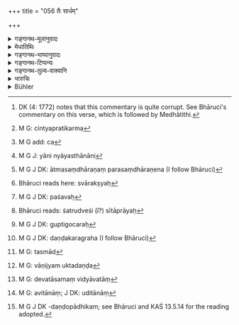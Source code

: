 +++
title = "056 तैः सार्धम्"

+++

<details><summary>गङ्गानथ-मूलानुवादः</summary>

With these he shall always discuss all ordinary business relating to peace and war, as also the ‘state’, the sources of revenue, the means of protection, and the consolidation of what has been acquired.—(56)
</details>

<details><summary>मेधातिथिः</summary>

**तैर्**[^७१] बुद्धिसचिवैर् मुख्यैश् चार्थाधिकारिभिः सह **सामान्यं** यन् नातिरहस्यं तच् **चिन्तयेत् संधिविग्रहम्**- "किं संधिः संप्रति युक्तो ऽथ विग्रहः," उभयत्र गुणदोषान् विचारयेत् । इदं कर्तव्यावधारणं तु स्वबुद्ध्या कुर्याद् यथास्य परप्रयोज्यता न भवति । 


[^७१]:
     DK (4: 1772) notes that this commentary is quite corrupt. See Bhāruci's commentary on this verse, which is followed by Medhātithi.

- इदं चापरं चिन्तयेत्, **स्थानम्** । तच् चतुर्विधम्- दण्डकोशपुरराष्ट्राणि । तत्र दण्डो हस्त्यश्वरथपदातयः । तेषां प्रतिकर्म पोषणरक्षणादि चिन्त्यम्[^७२] । न ह्य् असमाधानं प्रधानम्[^७३] । तथा कोशस्य हेमरूप्यबाहुल्यं प्रचुररूप्यता आयव्ययलक्षणं च । कोशस्य यानि यान्य् आयस्थानानि[^७४] तानि न व्ययितव्यानि न विलम्बनीयानि भृत्यानाम् । तथा राष्ट्रस्य देशपर्यायस्य स्वाजीव आत्मसंधारणः परसंधारणो[^७५] नदीवृक्षाः[^७६] पशव्यः[^७७] शत्रुद्वेषक्रान्तप्रायः[^७८] गुप्तगोचरः[^७९] पशुमान् अदेवमातृकः, आपदि च दण्डकरसह[^८०] इत्येवमादि । पुरस्य वक्ष्यति "तत् स्याद्[^८१] आयुधसंपन्नम्" (म्ध् ७.७५) इति । 


[^८१]:
     M G: tasmād


[^८०]:
     M G J DK: daṇḍakaragraha (I follow Bhāruci)


[^७९]:
     M G J DK: guptigocaraḥ


[^७८]:
     Bhāruci reads: śatrudveśi (ī?) sītāprāyaḥ


[^७७]:
     M G J DK: paśavaḥ


[^७६]:
     Bhāruci reads here: svārakṣyaḥ


[^७५]:
     M G J DK: ātmasaṃdhāraṇaṃ parasaṃdhāraṇena (I follow Bhāruci)


[^७४]:
     M G J: yāni nyāyasthānāni


[^७३]:
     M G add: ca


[^७२]:
     M G: cintyapratikarma

- <u>अथ वा</u> **स्थानं** स्वदेशाच् चाप्रच्यवनम् । एवं **समुदायो** ऽपि चिन्त्यः । तत्र कृषिर् व्रजगुलमस्थानानि वाणिज्यशुल्कदण्ड[^८२] इत्य् एवमादि । **गुप्तिं** स्वराष्ट्रगतां वक्ष्यति । **लब्धप्रशमनं** च देवताश्रमविद्यावतां[^८३] धार्मिकाणां च मानदानत्यागायोगः, उचितानां[^८४] चाभ्यनुज्ञानम् । सर्वबन्धनमोक्षः । अनुग्रहो दीनव्याधितानाम् । उत्सवानां चापूर्वाणां प्रवर्तनम्, प्रवृत्तानाम् अनुवृत्तिः । 


[^८४]:
     M G: avitānāṃ; J DK: uditānāṃ


[^८३]:
     M G: devatāsamaṃ vidyāvatāṃ


[^८२]:
     M G: vāṇijyam uktadaṇḍa

- यच् च कोशदण्डोपघातकम्[^८५] अधार्मिकचरित्रं तद् अपनीय धर्मव्यवहारान् स्थापयेत् । अधर्मचारित्रम् अकृतम् अन्यस्य कृतं वान्यैः प्रवर्तयेत् । न वा धर्मकृतं चान्यैर् निवर्तयेद् इति । 


[^८५]:
     M G J DK -daṇḍopādhikam; see Bhāruci and KAŚ 13.5.14 for the reading adopted.

- एवं **स्थाना**दीनि चिन्त्यानि ॥ ७.५६ ॥
</details>

<details><summary>गङ्गानथ-भाष्यानुवादः</summary>

With the aforesaid councillors and finance-ministers he shall discuss the ‘*ordinary business*’— what may not be of a very confidential nature—‘*relating to peace and war*’; he shall consider *peace and war*; he shall consider the pros and cons of both sides of the question as to whether on a certain occasion peace or war would be the right course to adopt. But the actual decision he should take himself; so that he may not appear to have been guided by other persons.

He should also discuss the ‘*state*’; this is fourfold, consisting of Army, Treasure, City and Kingdom. Of these the ‘*Army*’ consists in Elephants, Horses, Chariots and Footsoldiers; and he shall discuss such things relating to them as maintenance, protection, and the appointment of proper commanders as regards the *Treasury*, it should abound in gold and silver in large quantities, which should not be spent; the cardinal parts of the Treasury shall never be expended; nor should payments to servants be delayed;—as regards the *Kingdom*, which is the same as
*country*, it should be maintained intact against encroachment by
others, by the careful looking after of rivers and trees and cattle, the building of protective works against possible attacks by enemies; it should not be allowed to depend entirely on rain, and in times of distress special penalties and taxes shall be levied (?);—as regards the
*City*, the methods of guarding it are going to be described under 7.75.

Or, ‘*sthāna*’, ‘*state*’, may mean not deviating from its own position.

Similarly he shall also discuss the ‘*sources of revenue*’—such as agriculture, pastures, barriers, trade, fines and so forth.

‘*Means of protection*’,— of the king’s own kingdom, as going to be described later on.

‘*Consolidation of what has been acquired*’;—the honouring of learned and pious men and the continuance of bounties to them, the granting of fresh bounties; and the removal of all restraints; merciful treatment of the poor and the diseased; the instituting of fresh public sports and rejoicings and the continnance (continuance?) of those already in vogue. He shall put a stop to all abuses regarding the Treasury and judicial procedure, and introduce sounder methods of work. If there is some improper act done by others he shall stop it; but he shall not interfere with any righteons (righteous?) act that may be done by others.

In this manner ‘*State*’ and the rest shall be discussed.—(56).
</details>

<details><summary>गङ्गानथ-टिप्पन्यः</summary>

‘*Sthānam*’—‘Halting’ (Nandana).—Buhler misrepresents Medhātithi when he attributes to him the alternative explanation of *sthāna* as ‘loss of his Kingdom’, in reality Medhātithi says ‘stability of the Kingdom’ as rightly understood by Hopkins.

This verse is quoted in *Virāmitrodaya* (Rājanīti, p. 316), which adds the following notes:—*Taiḥ*, ‘with the said councillors,—*chintayet*, ‘the. King should deliberate,’—*sandhiḥ*, ‘alliances’—*vigrahaḥ*, ‘declaration of war’,—*sthānam*, ‘consisting of the four factors of the army, treasury, capital city and Kingdom’,—‘*samudayaḥ*,’ ‘agriculture, pastures, outposts, traders, cattle, customs, fines and so forth,’—*guptiḥ*, protection of his Kingdom,—*labdhapraśamanam*, ‘bestowing of honours and gifts upon temples, hermitages and learned men’;—the meaning of the phrase *sāmānyam sandhivigraham* is that he should discuss questions of peace and war in general, the detailed and specific details being discussed in connection with the ‘*ṣāḍguṇya*.’

It is quoted also in *Parāśaramādhava* (Ācāra, p. 405) and in
*Rājanītiratnākara*;—(p. 10b).
</details>

<details><summary>गङ्गानथ-तुल्य-वाक्यानि</summary>

*Yājñavalkya* (1-311).—‘With the ministers the king shall take counsel;
specially with the Brāhmaṇa.’

*Arthaśāstra* (p. 45).—‘The following are the qualities of the Chief
Minister: He should have been born and bred in the kingdom, of noble birth, having a large family, versed in the arts, with keen powers of perception, intelligent, possessed of a retentive memory, clever, eloquent, bold, quick-witted, endowed with courage and influence, capable of hard work, pure, sympathetic, firmly loyal, equipped with character, strength, health and patience, devoid of haughtiness and fickleness, of prepossessing appearance and never likely to create enmities. The king shall therefore examine the land of birth and family of the candidates for Chief Ministership; the exact amount of their knowledge of arts and sciences he shall find out from other persons learned in the same; their intelligence, memory and cleverness he shall find out from actual experience; eloquence he shall find out from his conversations; as also lowness and quickness of wit; courage and influence shall be found out in times of trouble; purity, sympathy and loyalty from actual experience; character, strength, health and patience from their neighbours; and prepossessing appearance from direct perception.’

*Arthaśāstra* (p. 71).—‘All operations should be preceded by due
discussion among Ministers.’

*Kāmandaka* (13.23).—‘The functions of the *Prakritimaṇḍala* are the
following:—To hold counsels, to secure the results of counsels, to direct others to perform their functions, to ascertain the effects of coming events, to look after income and expenditure, to administer justice, to subjugate enemies, to avert threatening evils and calamities, to protect the kingdom,—those are the functions of the minister. But the minister who is subject to the *vyasanas* fails in all this.’
</details>

<details><summary>भारुचिः</summary>

तैः सह संधिव्ग्रहादौ षाड्गुण्ये सामान्यं गुणदोषबलाबलं विचारयेत् । स नातिरहस्यम् । यत् त्व् इदं कर्तव्यावधारणं परमरहस्यं तत् स्वचित्तेनैव व्यवस्येत् । एवम् अस्य राज्ञः परप्रणेयता न भवति । किं चान्यत् **स्थानं तैस् सार्धं चिन्तयेद्** इति वर्तते । तत् पुनश् चतुर्विधम्- दण्डकोशपुरराष्ट्राणि । तत्र दण्डो हस्त्यश्वरथपदातयः । तेषां प्रतिकर्मपोषणरक्षणादि चिन्त्यम् । तथा कोशस्य हेमरूप्यबाहुल्यम् आयव्ययरक्षणानि च चिन्त्यानि । तथा राष्ट्रस्य देशप्रयायस्य स्वाजीव आत्मसंधारणः परसंधारणो, आपदि स्वारक्ष्यः, पशव्यः शत्रुद्वेषि सीताप्रायो गुप्तगोचरः, पशुमान् अदेवमातृकः, आपदि च दण्डकरसह इत्य् एवमादि चिन्त्यम् । पुरस्य वक्ष्यति- तत् स्याद् आयुधसंपन्न इत्य् एवमादि ।


अथ वा **स्थानं** स्वदेशाद् अप्रच्यवनम् । एवं समुदयाश् चिन्त्याः । ते च कृषिर् व्रजो गुल्मस्थानं वणिक्पथः शुल्कदण्ड इत्य् एवमादयः । **गुप्तिं** स्वराष्ट्रगतां वक्ष्यति । **लब्धप्रशमनानि** देवताश्रमविद्व्यावतां धार्मिकाणां च शूराणां च दानमानत्यागायोगः । उचितानां चाभ्यनुज्ञानम् । सर्वबन्धनमोक्षः । अनुग्रहो दीनानाथव्याधितानाम् । उत्सवानां चापूर्वाणां प्रव[र्तनं, प्रवृत्तानाम् अनुवृत्तिः । यच् च कोश]दण्डोपघातकम् अधार्मिकं वा चारित्रं तद् अपनीय धर्मव्यवहारं स्थापयेत् । आह च- "चारित्रम् [अकृतं धर्म्यं कृतं चान्यैः प्रवर्तयेत्, प्रवर्तयेन् न चाधर्म्यं कृतं चान्यैर् निवर्तयेत्" इति । एवं] स्थानादीनि चिन्त्यानि ॥ ७.५६ ॥
</details>

<details><summary>Bühler</summary>

056	Let him daily consider with them the ordinary (business, referring to) peace and war, (the four subjects called) sthana, the revenue, the (manner of) protecting (himself and his kingdom), and the sanctification of his gains (by pious gifts).
</details>
